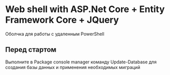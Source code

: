 # Web shell with ASP.Net Core + Entity Framework Core + JQuery
Оболчка для работы с удаленным PowerShell
## Перед стартом
Выполните в Package console manager команду Update-Database для создания базы данных и применения необходимых миграций
